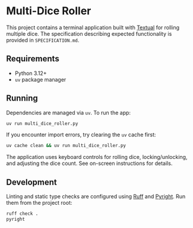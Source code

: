 # Multi-Dice Roller

This project contains a terminal application built with [Textual](https://github.com/Textualize/textual) for rolling multiple dice. The specification describing expected functionality is provided in `SPECIFICATION.md`.

## Requirements

- Python 3.12+
- `uv` package manager

## Running

Dependencies are managed via `uv`. To run the app:

```bash
uv run multi_dice_roller.py
```

If you encounter import errors, try clearing the `uv` cache first:

```bash
uv cache clean && uv run multi_dice_roller.py
```

The application uses keyboard controls for rolling dice, locking/unlocking, and adjusting the dice count. See on-screen instructions for details.

## Development

Linting and static type checks are configured using [Ruff](https://docs.astral.sh/ruff/) and [Pyright](https://github.com/microsoft/pyright). Run them from the project root:

```bash
ruff check .
pyright
```

